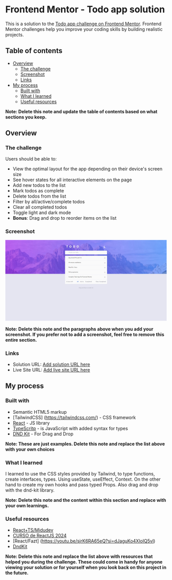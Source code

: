 # Frontend Mentor - Todo app solution

This is a solution to the [Todo app challenge on Frontend Mentor](https://www.frontendmentor.io/challenges/todo-app-Su1_KokOW). Frontend Mentor challenges help you improve your coding skills by building realistic projects.

## Table of contents

- [Overview](#overview)
  - [The challenge](#the-challenge)
  - [Screenshot](#screenshot)
  - [Links](#links)
- [My process](#my-process)
  - [Built with](#built-with)
  - [What I learned](#what-i-learned)
  - [Useful resources](#useful-resources)

**Note: Delete this note and update the table of contents based on what sections you keep.**

## Overview

### The challenge

Users should be able to:

- View the optimal layout for the app depending on their device's screen size
- See hover states for all interactive elements on the page
- Add new todos to the list
- Mark todos as complete
- Delete todos from the list
- Filter by all/active/complete todos
- Clear all completed todos
- Toggle light and dark mode
- **Bonus**: Drag and drop to reorder items on the list

### Screenshot

![](./screenshots-todo-app.jpeg)

**Note: Delete this note and the paragraphs above when you add your screenshot. If you prefer not to add a screenshot, feel free to remove this entire section.**

### Links

- Solution URL: [Add solution URL here](https://your-solution-url.com)
- Live Site URL: [Add live site URL here](https://todoapp-react-ts-tailwind.netlify.app/)

## My process

### Built with

- Semantic HTML5 markup
- [TailwindCSS] (https://tailwindcss.com/) - CSS framework
- [React](https://reactjs.org/) - JS library
- [TypeScritp](https://www.typescriptlang.org/) - is JavaScript with added syntax for types
- [DND Kit](https://dndkit.com/) - For Drag and Drop

**Note: These are just examples. Delete this note and replace the list above with your own choices**

### What I learned

I learned to use the CSS styles provided by Tailwind, to type functions, create interfaces, types. Using useState, useEffect, Context. On the other hand to create my own hooks and pass typed Props. Also drag and drop with the dnd-kit library.

**Note: Delete this note and the content within this section and replace with your own learnings.**

### Useful resources

- [React+TS/Midudev](https://youtu.be/4lAYfsq-2TE?si=N3wrTfnxU61U4jEw)
- [CURSO de ReactJS 2024](https://www.youtube.com/watch?v=8GFmoynezyA&t=1342s)
- [React/Fazt] (https://youtu.be/sjrK6RA65eQ?si=dJaguKo4XloIQ5vl)
- [DndKit](https://youtu.be/swFjfjLXe3I?si=1Vc_CvzTL6vv6FU2)

**Note: Delete this note and replace the list above with resources that helped you during the challenge. These could come in handy for anyone viewing your solution or for yourself when you look back on this project in the future.**
